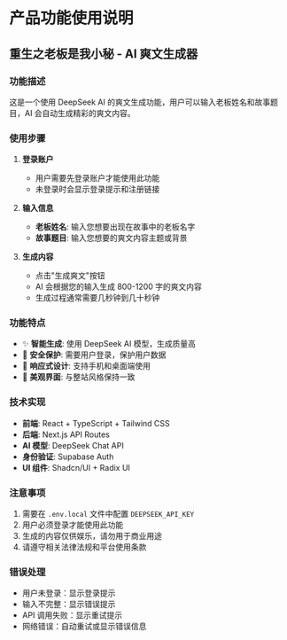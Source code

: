 # 产品功能使用说明

## 重生之老板是我小秘 - AI 爽文生成器

### 功能描述
这是一个使用 DeepSeek AI 的爽文生成功能，用户可以输入老板姓名和故事题目，AI 会自动生成精彩的爽文内容。

### 使用步骤

1. **登录账户**
   - 用户需要先登录账户才能使用此功能
   - 未登录时会显示登录提示和注册链接

2. **输入信息**
   - **老板姓名**: 输入您想要出现在故事中的老板名字
   - **故事题目**: 输入您想要的爽文内容主题或背景

3. **生成内容**
   - 点击"生成爽文"按钮
   - AI 会根据您的输入生成 800-1200 字的爽文内容
   - 生成过程通常需要几秒钟到几十秒钟

### 功能特点

- ✨ **智能生成**: 使用 DeepSeek AI 模型，生成质量高
- 🔐 **安全保护**: 需要用户登录，保护用户数据
- 📱 **响应式设计**: 支持手机和桌面端使用
- 🎨 **美观界面**: 与整站风格保持一致

### 技术实现

- **前端**: React + TypeScript + Tailwind CSS
- **后端**: Next.js API Routes
- **AI 模型**: DeepSeek Chat API
- **身份验证**: Supabase Auth
- **UI 组件**: Shadcn/UI + Radix UI

### 注意事项

1. 需要在 `.env.local` 文件中配置 `DEEPSEEK_API_KEY`
2. 用户必须登录才能使用此功能
3. 生成的内容仅供娱乐，请勿用于商业用途
4. 请遵守相关法律法规和平台使用条款

### 错误处理

- 用户未登录：显示登录提示
- 输入不完整：显示错误提示
- API 调用失败：显示重试提示
- 网络错误：自动重试或显示错误信息 